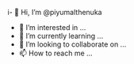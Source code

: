 i- 👋 Hi, I’m @piyumalthenuka
- 👀 I’m interested in ...
- 🌱 I’m currently learning ...
- 💞️ I’m looking to collaborate on ...
- 📫 How to reach me ...

<!---
piyumalthenuka/piyumalthenuka is a ✨ special ✨ repository because its `README.md` (this file) appears on your GitHub profile.
You can click the Preview link to take a look at your changes.
--->

